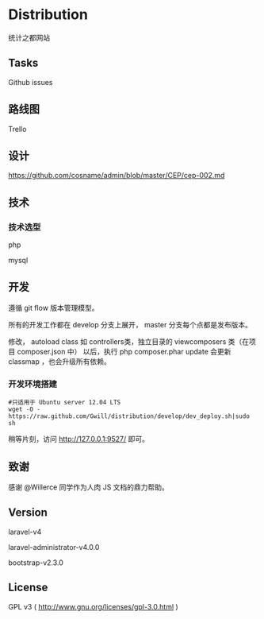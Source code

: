 # Distribution

统计之都网站

## Tasks

Github issues

## 路线图

Trello

## 设计

https://github.com/cosname/admin/blob/master/CEP/cep-002.md

## 技术

### 技术选型

php

mysql

## 开发

遵循 git flow 版本管理模型。

所有的开发工作都在 develop 分支上展开， master 分支每个点都是发布版本。

修改， autoload class 如 controllers类，独立目录的 viewcomposers 类（在项目 composer.json 中） 以后，执行 php composer.phar update 会更新 classmap ，也会升级所有依赖。

### 开发环境搭建

    #只适用于 Ubuntu server 12.04 LTS
    wget -O - https://raw.github.com/Gwill/distribution/develop/dev_deploy.sh|sudo sh

稍等片刻，访问 http://127.0.0.1:9527/ 即可。

## 致谢

感谢 @Willerce 同学作为人肉 JS 文档的鼎力帮助。

## Version

laravel-v4

laravel-administrator-v4.0.0

bootstrap-v2.3.0

## License 

GPL v3 ( http://www.gnu.org/licenses/gpl-3.0.html )